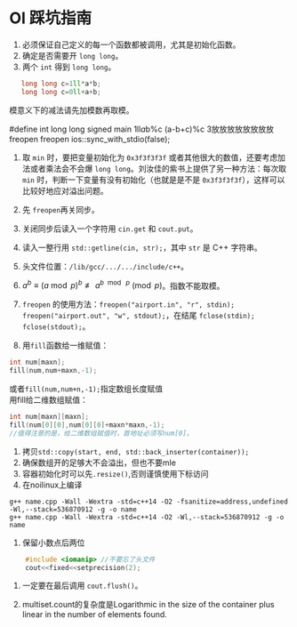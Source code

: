 # OI 踩坑指南

1. 必须保证自己定义的每一个函数都被调用，尤其是初始化函数。
2. 确定是否需要开 `long long`。
3. 两个 `int` 得到 `long long`。
```cpp
   long long c=1ll*a*b;
   long long c=0ll+a+b;
```
   模意义下的减法请先加模数再取模。

#define int long long
signed main
1ll*a*b%c
(a-b+c)%c
3放放放放放放放放
freopen
freopen
ios::sync_with_stdio(false);

1. 取 `min` 时，要把变量初始化为 `0x3f3f3f3f` 或者其他很大的数值，还要考虑加法或者乘法会不会爆 `long long`。刘汝佳的紫书上提供了另一种方法：每次取 `min` 时，判断一下变量有没有初始化（也就是是不是 `0x3f3f3f3f`），这样可以比较好地应对溢出问题。

2. 先 `freopen`再关同步。
3. 关闭同步后读入一个字符用 `cin.get` 和 `cout.put`。
4. 读入一整行用 `std::getline(cin, str);`，其中 `str` 是 C++ 字符串。
5. 头文件位置：`/lib/gcc/.../.../include/c++`。
6. $a^b \equiv (a \bmod p)^b \not\equiv a^{b\ \bmod\ p} \pmod p$。指数不能取模。
7.  `freopen` 的使用方法：`freopen("airport.in", "r", stdin); freopen("airport.out", "w", stdout);`，在结尾 `fclose(stdin); fclose(stdout);`。  
8.  用`fill`函数给一维赋值：
```cpp
int num[maxn];  
fill(num,num+maxn,-1);
```  
或者`fill(num,num+n,-1);`指定数组长度赋值  
用fill给二维数组赋值：  
```cpp
int num[maxn][maxn];  
fill(num[0][0],num[0][0]+maxn*maxn,-1);  
//值得注意的是，给二维数组赋值时，首地址必须写num[0]。
```  

1.  拷贝`std::copy(start, end, std::back_inserter(container));`
2.  确保数组开的足够大不会溢出，但也不要mle
3.  容器初始化时可以先`.resize()`,否则谨慎使用下标访问
4.  在noilinux上编译
```
g++ name.cpp -Wall -Wextra -std=c++14 -O2 -fsanitize=address,undefined -Wl,--stack=536870912 -g -o name  
g++ name.cpp -Wall -Wextra -std=c++14 -O2 -Wl,--stack=536870912 -g -o name
```  
1.  保留小数点后两位
```cpp
	#include <iomanip> //不要忘了头文件
	cout<<fixed<<setprecision(2);
```

1.  一定要在最后调用 `cout.flush()`。

2.  multiset.count的复杂度是Logarithmic in the size of the container plus linear in the number of elements found.